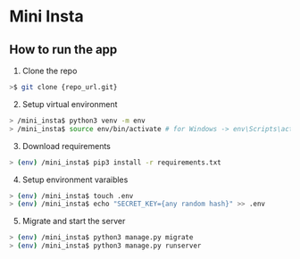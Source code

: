 # Mini Insta

## How to run the app

1. Clone the repo
```bash
>$ git clone {repo_url.git}
```
2. Setup virtual environment
```bash
> /mini_insta$ python3 venv -m env
> /mini_insta$ source env/bin/activate # for Windows -> env\Scripts\activate.bat 
```

3. Download requirements
```bash
> (env) /mini_insta$ pip3 install -r requirements.txt
```

4. Setup environment varaibles
```bash
> (env) /mini_insta$ touch .env
> (env) /mini_insta$ echo "SECRET_KEY={any random hash}" >> .env
```

5. Migrate and start the server
```bash
> (env) /mini_insta$ python3 manage.py migrate
> (env) /mini_insta$ python3 manage.py runserver
```